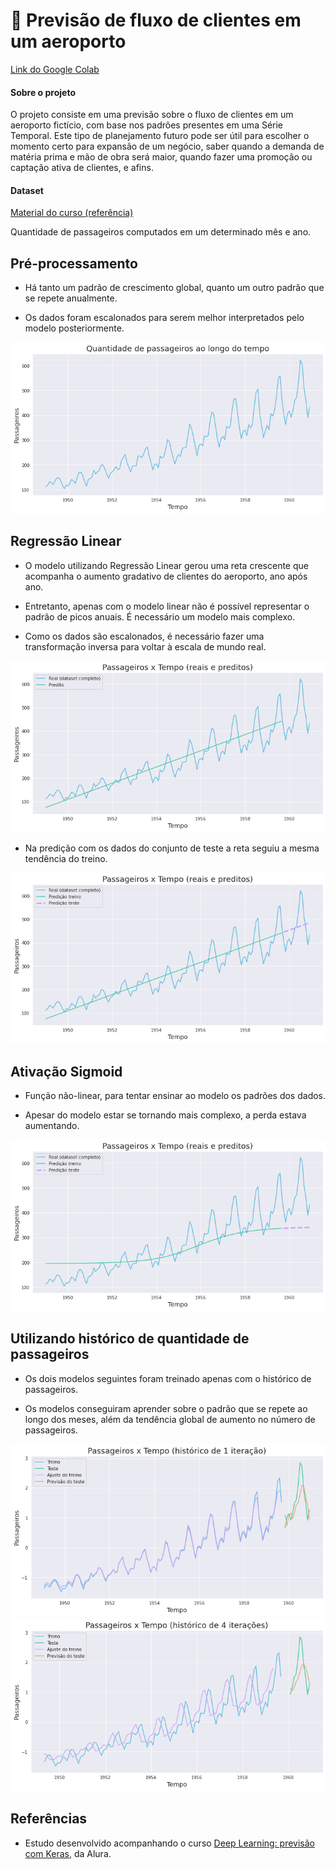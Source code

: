 # :busts_in_silhouette: Previsão de fluxo de clientes em um aeroporto

[Link do Google Colab](https://colab.research.google.com/drive/1Lna_c5YRh7R7HjZQpWZKgwpneyMkqlbY?usp=sharing)

#### Sobre o projeto

O projeto consiste em uma previsão sobre o fluxo de clientes em um aeroporto fictício, com base nos padrões presentes em uma Série Temporal. Este tipo de planejamento futuro pode ser útil para escolher o momento certo para expansão de um negócio, saber quando a demanda de matéria prima e mão de obra será maior, quando fazer uma promoção ou captação ativa de clientes, e afins.

#### Dataset 

[Material do curso (referência)](https://raw.githubusercontent.com/alura-cursos/deeptime/aula1/Passageiros.csv) 

Quantidade de passageiros computados em um determinado mês e ano.


## Pré-processamento

* Há tanto um padrão de crescimento global, quanto um outro padrão que se repete anualmente.

* Os dados foram escalonados para serem melhor interpretados pelo modelo posteriormente.

<div align="center">
  <img src="https://github.com/Tathy/Previsao_fluxo_de_clientes/blob/main/imgs/graph_temporal_dataset.png?raw=true"/>
</div>


## Regressão Linear

* O modelo utilizando Regressão Linear gerou uma reta crescente que acompanha o aumento gradativo de clientes do aeroporto, ano após ano.

* Entretanto, apenas com o modelo linear não é possível representar o padrão de picos anuais. É necessário um modelo mais complexo.

* Como os dados são escalonados, é necessário fazer uma transformação inversa para voltar à escala de mundo real.

<div align="center">
  <img src="https://github.com/Tathy/Previsao_fluxo_de_clientes/blob/main/imgs/graph2_real_x_predito.png?raw=true"/>
</div>

* Na predição com os dados do conjunto de teste a reta seguiu a mesma tendência do treino.

<div align="center">
  <img src="https://github.com/Tathy/Previsao_fluxo_de_clientes/blob/main/imgs/graph3_real_x_predito_test.png?raw=true"/>
</div>


## Ativação Sigmoid

* Função não-linear, para tentar ensinar ao modelo os padrões dos dados.

* Apesar do modelo estar se tornando mais complexo, a perda estava aumentando.

<div align="center">
  <img src="https://github.com/Tathy/Previsao_fluxo_de_clientes/blob/main/imgs/graph4_sigmoid.png?raw=true"/>
</div>


## Utilizando histórico de quantidade de passageiros

* Os dois modelos seguintes foram treinado apenas com o histórico de passageiros. 

* Os modelos conseguiram aprender sobre o padrão que se repete ao longo dos meses, além da tendência global de aumento no número de passageiros.

<div align="center">
  <img src="https://github.com/Tathy/Previsao_fluxo_de_clientes/blob/main/imgs/graph5_historico1.png?raw=true"/>
</div>

<div align="center">
  <img src="https://github.com/Tathy/Previsao_fluxo_de_clientes/blob/main/imgs/graph6_historico4.png?raw=true"/>
</div>



## Referências 

* Estudo desenvolvido acompanhando o curso [Deep Learning: previsão com Keras](https://cursos.alura.com.br/course/deep-learning-previsao-keras), da Alura.
